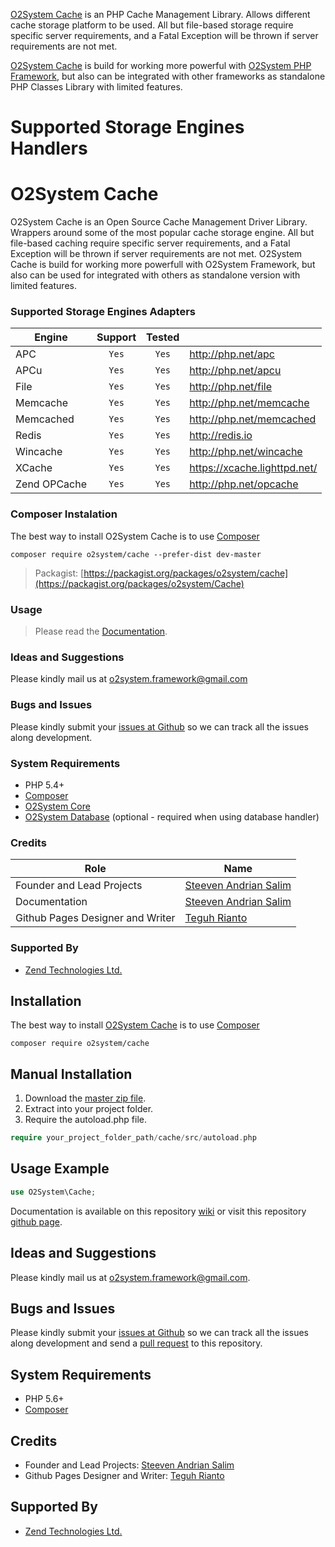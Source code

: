 [O2System Cache](https://github.com/o2system/cache) is an PHP Cache Management Library. 
Allows different cache storage platform to be used. 
All but file-based storage require specific server requirements, and a Fatal Exception will be thrown if server requirements are not met.

[O2System Cache](https://github.com/o2system/cache) is build for working more powerful with [O2System PHP Framework](https://github.com/o2system/o2system), but also can be integrated with other frameworks as standalone PHP Classes Library with limited features.

Supported Storage Engines Handlers
=======
# O2System Cache
O2System Cache is an Open Source Cache Management Driver Library. 
Wrappers around some of the most popular cache storage engine. 
All but file-based caching require specific server requirements, and a Fatal Exception will be thrown if server requirements are not met.
O2System Cache is build for working more powerfull with O2System Framework, but also can be used for integrated with others as standalone version with limited features.

### Supported Storage Engines Adapters
| Engine | Support | Tested  | &nbsp; |
| ------------- |:-------------:|:-----:| ----- |
| APC | ```Yes``` | ```Yes``` | http://php.net/apc |
| APCu | ```Yes``` | ```Yes``` | http://php.net/apcu |
| File | ```Yes``` | ```Yes``` | http://php.net/file |
| Memcache | ```Yes``` | ```Yes``` | http://php.net/memcache |
| Memcached | ```Yes``` | ```Yes``` | http://php.net/memcached |
| Redis | ```Yes``` | ```Yes``` | http://redis.io |
| Wincache | ```Yes``` | ```Yes``` | http://php.net/wincache |
| XCache | ```Yes``` | ```Yes``` | https://xcache.lighttpd.net/ |
| Zend OPCache | ```Yes``` | ```Yes``` | http://php.net/opcache |

### Composer Instalation
The best way to install O2System Cache is to use [Composer](https://getcomposer.org)
```
composer require o2system/cache --prefer-dist dev-master
```
> Packagist: [https://packagist.org/packages/o2system/cache](https://packagist.org/packages/o2system/Cache)

### Usage
> Please read the [Documentation](https://www.gitbook.com/book/o2system/cache).

### Ideas and Suggestions
Please kindly mail us at [o2system.framework@gmail.com](mailto:o2system.framework@gmail.com])

### Bugs and Issues
Please kindly submit your [issues at Github](https://github.com/o2system/cache/issues) so we can track all the issues along development.

### System Requirements
- PHP 5.4+
- [Composer](https://getcomposer.org)
- [O2System Core](https://github.com/o2system/core)
- [O2System Database](https://github.com/o2system/db) (optional - required when using database handler)

### Credits
|Role|Name|
|----|----|
|Founder and Lead Projects|[Steeven Andrian Salim](http://steevenz.com)|
|Documentation|[Steeven Andrian Salim](http://steevenz.com)
| Github Pages Designer and Writer | [Teguh Rianto](http://teguhrianto.tk)

### Supported By
* [Zend Technologies Ltd.](http://zend.com)

Installation
------------
The best way to install [O2System Cache](https://packagist.org/packages/o2system/cache) is to use [Composer](http://getcomposer.org)
```
composer require o2system/cache
```

Manual Installation
------------
1. Download the [master zip file](https://github.com/o2system/cache/archive/master.zip).
2. Extract into your project folder.
3. Require the autoload.php file.<br>
```php
require your_project_folder_path/cache/src/autoload.php
```

Usage Example
-------------
```php
use O2System\Cache;
```

Documentation is available on this repository [wiki](https://github.com/o2system/cache/wiki) or visit this repository [github page](https://o2system.github.io/cache).

Ideas and Suggestions
---------------------
Please kindly mail us at [o2system.framework@gmail.com](mailto:o2system.framework@gmail.com).

Bugs and Issues
---------------
Please kindly submit your [issues at Github](http://github.com/o2system/cache/issues) so we can track all the issues along development and send a [pull request](http://github.com/o2system/cache/pulls) to this repository.

System Requirements
-------------------
- PHP 5.6+
- [Composer](http://getcomposer.org)

Credits
-------
* Founder and Lead Projects: [Steeven Andrian Salim](http://steevenz.com)
* Github Pages Designer and Writer: [Teguh Rianto](http://teguhrianto.tk)

Supported By
------------
* [Zend Technologies Ltd.](http://zend.com)
